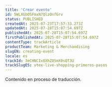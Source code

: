 ```yaml
---
title: 'Crear evento'
id: 5WLXGbOSFmxN7QlzOnfGrv
status: PUBLISHED
createdAt: 2025-07-23T17:57:33.273Z
updatedAt: 2025-07-28T15:07:54.697Z
publishedAt: 2025-07-28T15:07:54.697Z
firstPublishedAt: 2025-07-28T15:07:54.697Z
contentType: trackArticle
productTeam: Marketing & Merchandising
slugEN: creating-event
locale: es
trackId: 3eCHNCIx8XhZOSmX0sQT3U
trackSlugES: vtex-live-shopping-primeros-pasos
---
```


<div class="alert alert-warning" role="alert">Contenido en proceso de traducción.</div>

